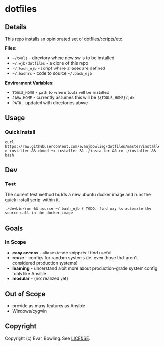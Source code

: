 # dotfiles

## Details

This repo installs an opinionated set of dotfiles/scripts/etc.

__Files__:


* `~/tools` - directory where new sw is to be installed
* `~/.ejb/dotfiles` - a clone of this repo
* `~/.bash_ejb` - script where aliases are defined
* `~/.bashrc` - code to source `~/.bash_ejb`

__Environment Variables__:

* `TOOLS_HOME` - path to where tools will be installed
* `JAVA_HOME` - currently assumes this will be `${TOOLS_HOME}/jdk`
* `PATH` - updated with directories above

## Usage

### Quick Install

```
curl https://raw.githubusercontent.com/evanjbowling/dotfiles/master/installer > installer && chmod +x installer && ./installer && rm ./installer && bash
```

## Dev

### Test

The current test method builds a new ubuntu docker image and runs the quick install script within it.

```
./devbin/run && source ~/.bash_ejb # TODO: find way to automate the source call in the docker image
```

## Goals
### In Scope
* __easy access__ - aliases/code snippets I find useful
* __reuse__ - configs for random systems (ie. even those that aren't considered production systems)
* __learning__ - understand a bit more about production-grade system config tools like Ansible
* __modular__ - (not realized yet)

## Out of Scope
* provide as many features as Ansible
* Windows/cygwin

## Copyright

Copyright (c) Evan Bowling. See [LICENSE](LICENSE).
